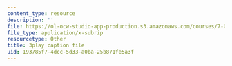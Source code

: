 ```yaml
---
content_type: resource
description: ''
file: https://ol-ocw-studio-app-production.s3.amazonaws.com/courses/7-016-introductory-biology-fall-2018/193785f74dcc5d33a0ba25b871fe5a3f_SqGmQ6CFYHw.vtt
file_type: application/x-subrip
resourcetype: Other
title: 3play caption file
uid: 193785f7-4dcc-5d33-a0ba-25b871fe5a3f
---
```

